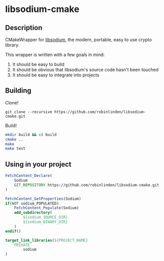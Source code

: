 # libsodium-cmake

## Description

CMakeWrapper for [libsodium](https://github.com/jedisct1/libsodium), the modern, portable, easy to use crypto library.

This wrapper is written with a few goals in mind:
1. It should be easy to build
1. It should be obvious that libsodium's source code hasn't been touched
1. It should be easy to integrate into projects

## Building

Clone!

`git clone --recursive https://github.com/robinlinden/libsodium-cmake.git`

Build!

```sh
mkdir build && cd build
cmake ..
make
make test
```

## Using in your project

```cmake
FetchContent_Declare(
    Sodium
    GIT_REPOSITORY https://github.com/robinlinden/libsodium-cmake.git
)

FetchContent_GetProperties(Sodium)
if(NOT sodium_POPULATED)
    FetchContent_Populate(Sodium)
    add_subdirectory(
        ${sodium_SOURCE_DIR}
        ${sodium_BINARY_DIR}
    )
endif()

target_link_libraries(${PROJECT_NAME}
    PRIVATE
        sodium
)
```
